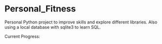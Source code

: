 # Personal_Fitness
Personal Python project to improve skills and explore different libraries. Also using a local database with sqlite3 to learn SQL.

Current Progress:

